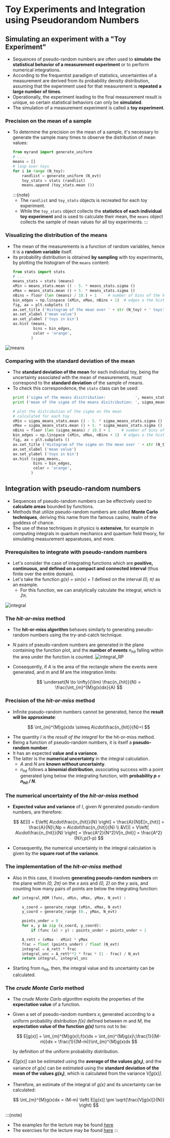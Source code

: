 # Toy Experiments and Integration using Pseudorandom Numbers

## Simulating an experiment with a "Toy Experiment"

  * Sequences of pseudo-random numbers are often used to **simulate the statistical behavior of a measurement experiment**
    or to perform numerical integrations.
  * According to the frequentist paradigm of statistics, 
    uncertainties of a measurement are derived from its probability density distribution,
    assuming that the experiment used for that measurement is **repeated a large number of times**.
  * Operationally, the experiment leading to the final measurement result is unique, 
    so certain statistical behaviors can only be **simulated**.
  * The simulation of a measurement experiment is called a **toy experiment**.

### Precision on the mean of a sample

  * To determine the precision on the mean of a sample, 
    it's necessary to generate the sample many times
    to observe the distribution of mean values:
    ```py
    from myrand import generate_uniform
    # ....
    means = []
    # loop over toys
    for i in range (N_toy):
        randlist = generate_uniform (N_evt)
        toy_stats = stats (randlist)
        means.append (toy_stats.mean ())
    ```
    :::{note}
      * The ```randlist``` and ```toy_stats``` objects is recreated for each toy experiment.
      * While the ```toy_stats``` object collects the **statistics of each individual toy experiment**
        and is used to calculate their mean, the ```means``` object collects the sample of mean values
        for all toy experiments.
    :::

### Visualizing the distribution of the means

  * The mean of the measurements is a function of random variables, 
    hence it is a **random variable** itself.
  * Its probability distribution is obtained **by sampling** with toy experiments, 
    by plotting the histogram of the ```means``` content:
    ```py
    from stats import stats
    # ...
    means_stats = stats (means)
    xMin = means_stats.mean () - 5. * means_stats.sigma ()
    xMax = means_stats.mean () + 5. * means_stats.sigma ()
    nBins = floor (len (means) / 10.) + 1     # number of bins of the histogram
    bin_edges = np.linspace (xMin, xMax, nBins + 1)  # edges o the histogram bins
    fig, ax = plt.subplots ()
    ax.set_title ('Histogram of the mean over ' + str (N_toy) + ' toys', size=14)
    ax.set_xlabel ('mean value')
    ax.set_ylabel ('toys in bin')
    ax.hist (means,
             bins = bin_edges,
             color = 'orange',
            )
    ```
  ![means](../../figs/medie_toys.png)

### Comparing with the standard deviation of the mean

  * The **standard deviation of the mean** for each individual toy,
    being the uncertainty associated with the mean of measurements,
    must correspond to the **standard deviation** of the sample of means.
  * To check this correspondence, the ```stats``` class can be used:
    ```py
    print ('sigma of the means disitribution:             ', means_stats.sigma ())
    print ('mean of the sigma of the means disitribution: ', sigma_means_stats.mean ())

    # plot the distribution of the sigma on the mean
    # calculated for each toy
    xMin = sigma_means_stats.mean () - 5. * sigma_means_stats.sigma ()
    xMax = sigma_means_stats.mean () + 5. * sigma_means_stats.sigma ()
    nBins = floor (len (sigma_means) / 10.) + 1     # number of bins of the histogram
    bin_edges = np.linspace (xMin, xMax, nBins + 1)  # edges o the histogram bins
    fig, ax = plt.subplots ()
    ax.set_title ('Histogram of the sigma on the mean over ' + str (N_toy) + ' toys', size=14)
    ax.set_xlabel ('mean value')
    ax.set_ylabel ('toys in bin')
    ax.hist (sigma_means,
             bins = bin_edges,
             color = 'orange',
            )
    ```
    <!-- <div style="text-align: right"> (Example <a href="EXAMPLES.html#confronto-fra-la-larghezza-della-distribuzione-e-l-errore-sulla-media">8.2</a>) </div> -->

## Integration with pseudo-random numbers

  * Sequences of pseudo-random numbers can be effectively used to **calculate areas** bounded by functions.
  * Methods that utilize pseudo-random numbers are called **Monte Carlo techniques**,
    deriving this name from the famous casino, realm of the goddess of chance.
  * The use of these techniques in physics is **extensive**, 
    for example in computing integrals in quantum mechanics and quantum field theory,
    for simulating measurement apparatuses, and more.

### Prerequisites to integrate with pseudo-random numbers

  * Let's consider the case of integrating functions which are 
    **positive, continuous, and defined on a compact and connected interval**
    (thus finite over the entire domain).
  * Let's take the function *g(x) = sin(x) + 1* defined on the interval *(0, &pi;)* as an example.
    * For this function, we can analytically calculate the integral, which is *2&pi;*.

  ![integral](../../figs/integrale.png)

### The *hit-or-miss* method

  * The **hit-or-miss algorithm** behaves similarly to generating pseudo-random numbers
    using the try-and-catch technique.
  * *N* pairs of pseudo-random numbers are generated in the plane containing the function plot,
    and the **number of events** *n<sub>hit</sub>* falling within the area under the function is counted.
  ![integral_RP](../../figs/integrale_random_points.png)
  * Consequently, if *A* is the area of the rectangle where the events were generated,
    and *m* and *M* are the integration limits:

    $$
    \underset{N \to \infty}{\lim} \frac{n_{hit}}{N} = \frac{\int_{m}^{M}g(x)dx}{A}
    $$

  <!-- ![integral_HOM](../../figs/integrale_HOM_2.png) -->

### Precision of the *hit-or-miss* method

  * Infinite pseudo-random numbers cannot be generated, hence the **result will be approximate**:

    $$
    \int_{m}^{M}g(x)dx \simeq A\cdot\frac{n_{hit}}{N}=I
    $$

  <!-- ![integral_HOM](../../figs/integral_HOM_real_3.png) -->
  * The quantity *I* is the *result of the integral* for the hit-or-miss method.
  * Being a function of pseudo-random numbers, it is itself a **pseudo-random number**.
  * It has an expected **value and a variance**.
  * The latter is the **numerical uncertainty** in the integral calculation.
    * *A* and *N* are **known without uncertainty**.
    * *n<sub>hit</sub>* follows a **binomial distribution**, 
      associating success with a point generated lying below the integrating function,
      with **probability *p = n<sub>hit</sub> / N***.

### The numerical uncertainty of the *hit-or-miss* method

  * **Expected value and variance** of *I*, given *N* generated pseudo-random numbers, are therefore:

    $$
    &E[I] = E\left[ A\cdot\frac{n_{hit}}{N} \right] = \frac{A}{N}E[n_{hit}] = \frac{A}{N}\;Np = A\cdot\frac{n_{hit}}{N} \\
    &V[I] = V\left[ A\cdot\frac{n_{hit}}{N} \right] = \frac{A^2}{N^2}V[n_{hit}] = \frac{A^2}{N}\;p(1-p)
    $$

  <!-- ![integral_HOM](../../figs/integral_HOM_exp_var.png) -->
  * Consequently, the numerical uncertainty in the integral calculation
    is given by the **square root of the variance**.

### The implementation of the *hit-or-miss* method

  * Also in this case, it involves **generating pseudo-random numbers** on the plane
    within *(0, 2&pi;)* on the *x* axis and *(0, 2)* on the *y* axis,
    and counting how many pairs of points are below the integrating function:
    ```py
    def integral_HOM (func, xMin, xMax, yMax, N_evt) :

        x_coord = generate_range (xMin, xMax, N_evt)
        y_coord = generate_range (0., yMax, N_evt)

        points_under = 0
        for x, y in zip (x_coord, y_coord):
            if (func (x) > y) : points_under = points_under + 1 

        A_rett = (xMax - xMin) * yMax
        frac = float (points_under) / float (N_evt)
        integral = A_rett * frac
        integral_unc = A_rett**2 * frac * (1 - frac) / N_evt
        return integral, integral_unc
    ```
  * Starting from n<sub>hit</sub>, then, the integral value and its uncertainty can be calculated.

<!-- <div style="text-align: right"> (Example <a href="EXAMPLES.html#implementazione-di-hit-or-miss">8.3</a>) </div> -->

### The *crude Monte Carlo* method

  * The *crude Monte Carlo algorithm*
    exploits the properties of the **expectation value** of a function.
  * Given a set of pseudo-random numbers *x<sub>i</sub>*
    generated according to a uniform probability distribution *f(x)* defined between *m* and *M*,
    the **expectation value of the function *g(x)***
    turns out to be:

    $$
    E[g(x)] = \int_{m}^{M}g(x)\;f(x)dx = \int_{m}^{M}g(x)\;\frac{1}{(M-m)}dx = \frac{1}{(M-m)}\int_{m}^{M}g(x)dx 
    $$    

    <!-- ![integral_crude](../../figs/integral_crude.png) -->
    by definition of the uniform probability distribution.
  * *E[g(x)]* can be estimated using the **average of the values *g(x<sub>i</sub>)***,
    and the variance of *g(x)* can be estimated using the
    **standard deviation of the mean of the values *g(x<sub>i</sub>)***,
    which is calculated from the variance *V[g(x)]*.
  * Therefore, an estimate of the integral of *g(x)* and its uncertainty can be calculated:

    $$
    \int_{m}^{M}g(x)dx = (M-m) \left( E[g(x)] \pm \sqrt{\frac{V[g(x)]}{N}} \right)
    $$

    <!-- ![integral_crude_res](../../figs/integral_crude_res.png) -->

:::{note}
  * The examples for the lecture may be found [here](EXAMPLES.rst)
  * The exercises for the lecture may be found [here](EXERCISES.md)
:::
